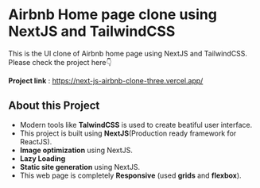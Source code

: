 # **Airbnb Home page clone using NextJS and TailwindCSS**

This is the UI clone of  Airbnb home page using NextJS and TailwindCSS. Please check the project here👇️

**Project link** : https://next-js-airbnb-clone-three.vercel.app/

## About this Project
   - Modern tools like **TalwindCSS** is used to create beatiful user interface.
   - This project is built using **NextJS**(Production ready framework for ReactJS).
   - **Image optimization** using NextJS.
   - **Lazy Loading**
   - **Static site generation** using NextJS.
   - This web page is completely **Responsive** (used **grids** and **flexbox**).

